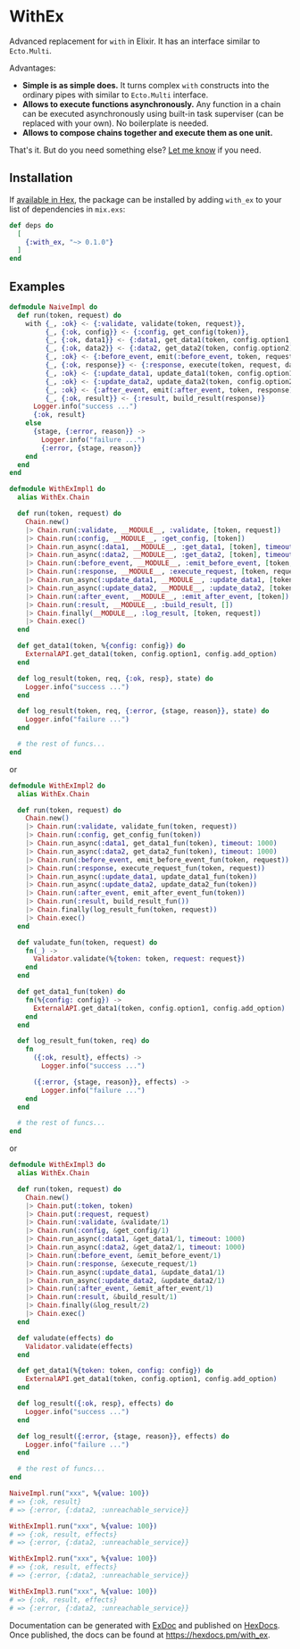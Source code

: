 # WithEx

Advanced replacement for `with` in Elixir. It has an interface similar to `Ecto.Multi`.

Advantages:

- **Simple is as simple does.** It turns complex `with` constructs into the ordinary pipes with similar to `Ecto.Multi` interface.
- **Allows to execute functions asynchronously.** Any function in a chain can be executed asynchronously using built-in task superviser (can be replaced with your own). No boilerplate is needed.
- **Allows to compose chains together and execute them as one unit.**

That's it. But do you need something else? [Let me know](https://github.com/undr/with_ex/issues) if you need.

## Installation

If [available in Hex](https://hex.pm/docs/publish), the package can be installed
by adding `with_ex` to your list of dependencies in `mix.exs`:

```elixir
def deps do
  [
    {:with_ex, "~> 0.1.0"}
  ]
end
```

## Examples

```elixir
defmodule NaiveImpl do
  def run(token, request) do
    with {_, :ok} <- {:validate, validate(token, request)},
         {_, {:ok, config}} <- {:config, get_config(token)},
         {_, {:ok, data1}} <- {:data1, get_data1(token, config.option1, config.add_option)},
         {_, {:ok, data2}} <- {:data2, get_data2(token, config.option2)},
         {_, :ok} <- {:before_event, emit(:before_event, token, request, data1, data2, config)},
         {_, {:ok, response}} <- {:response, execute(token, request, data1, data2, config)},
         {_, :ok} <- {:update_data1, update_data1(token, config.option1, config.add_option, response.data1)},
         {_, :ok} <- {:update_data2, update_data2(token, config.option2, response.data2)},
         {_, :ok} <- {:after_event, emit(:after_event, token, response)},
         {_, {:ok, result}} <- {:result, build_result(response)}
      Logger.info("success ...")
      {:ok, result}
    else
      {stage, {:error, reason}} ->
        Logger.info("failure ...")
        {:error, {stage, reason}}
    end
  end
end
```

```elixir
defmodule WithExImpl1 do
  alias WithEx.Chain

  def run(token, request) do
    Chain.new()
    |> Chain.run(:validate, __MODULE__, :validate, [token, request])
    |> Chain.run(:config, __MODULE__, :get_config, [token])
    |> Chain.run_async(:data1, __MODULE__, :get_data1, [token], timeout: 1000)
    |> Chain.run_async(:data2, __MODULE__, :get_data2, [token], timeout: 1000)
    |> Chain.run(:before_event, __MODULE__, :emit_before_event, [token, request])
    |> Chain.run(:response, __MODULE__, :execute_request, [token, request])
    |> Chain.run_async(:update_data1, __MODULE__, :update_data1, [token])
    |> Chain.run_async(:update_data2, __MODULE__, :update_data2, [token])
    |> Chain.run(:after_event, __MODULE__, :emit_after_event, [token])
    |> Chain.run(:result, __MODULE__, :build_result, [])
    |> Chain.finally(__MODULE__, :log_result, [token, request])
    |> Chain.exec()
  end

  def get_data1(token, %{config: config}) do
    ExternalAPI.get_data1(token, config.option1, config.add_option)
  end

  def log_result(token, req, {:ok, resp}, state) do
    Logger.info("success ...")
  end

  def log_result(token, req, {:error, {stage, reason}}, state) do
    Logger.info("failure ...")
  end

  # the rest of funcs...
end
```

or

```elixir
defmodule WithExImpl2 do
  alias WithEx.Chain

  def run(token, request) do
    Chain.new()
    |> Chain.run(:validate, validate_fun(token, request))
    |> Chain.run(:config, get_config_fun(token))
    |> Chain.run_async(:data1, get_data1_fun(token), timeout: 1000)
    |> Chain.run_async(:data2, get_data2_fun(token), timeout: 1000)
    |> Chain.run(:before_event, emit_before_event_fun(token, request))
    |> Chain.run(:response, execute_request_fun(token, request))
    |> Chain.run_async(:update_data1, update_data1_fun(token))
    |> Chain.run_async(:update_data2, update_data2_fun(token))
    |> Chain.run(:after_event, emit_after_event_fun(token))
    |> Chain.run(:result, build_result_fun())
    |> Chain.finally(log_result_fun(token, request))
    |> Chain.exec()
  end

  def valudate_fun(token, request) do
    fn(_) ->
      Validator.validate(%{token: token, request: request})
    end
  end

  def get_data1_fun(token) do
    fn(%{config: config}) ->
      ExternalAPI.get_data1(token, config.option1, config.add_option)
    end
  end

  def log_result_fun(token, req) do
    fn
      ({:ok, result}, effects) ->
        Logger.info("success ...")

      ({:error, {stage, reason}}, effects) ->
        Logger.info("failure ...")
    end
  end

  # the rest of funcs...
end
```
or

```elixir
defmodule WithExImpl3 do
  alias WithEx.Chain

  def run(token, request) do
    Chain.new()
    |> Chain.put(:token, token)
    |> Chain.put(:request, request)
    |> Chain.run(:validate, &validate/1)
    |> Chain.run(:config, &get_config/1)
    |> Chain.run_async(:data1, &get_data1/1, timeout: 1000)
    |> Chain.run_async(:data2, &get_data2/1, timeout: 1000)
    |> Chain.run(:before_event, &emit_before_event/1)
    |> Chain.run(:response, &execute_request/1)
    |> Chain.run_async(:update_data1, &update_data1/1)
    |> Chain.run_async(:update_data2, &update_data2/1)
    |> Chain.run(:after_event, &emit_after_event/1)
    |> Chain.run(:result, &build_result/1)
    |> Chain.finally(&log_result/2)
    |> Chain.exec()
  end

  def valudate(effects) do
    Validator.validate(effects)
  end

  def get_data1(%{token: token, config: config}) do
    ExternalAPI.get_data1(token, config.option1, config.add_option)
  end

  def log_result({:ok, resp}, effects) do
    Logger.info("success ...")
  end

  def log_result({:error, {stage, reason}}, effects) do
    Logger.info("failure ...")
  end

  # the rest of funcs...
end
```

```elixir
NaiveImpl.run("xxx", %{value: 100})
# => {:ok, result}
# => {:error, {:data2, :unreachable_service}}

WithExImpl1.run("xxx", %{value: 100})
# => {:ok, result, effects}
# => {:error, {:data2, :unreachable_service}}

WithExImpl2.run("xxx", %{value: 100})
# => {:ok, result, effects}
# => {:error, {:data2, :unreachable_service}}

WithExImpl3.run("xxx", %{value: 100})
# => {:ok, result, effects}
# => {:error, {:data2, :unreachable_service}}
```

Documentation can be generated with [ExDoc](https://github.com/elixir-lang/ex_doc)
and published on [HexDocs](https://hexdocs.pm). Once published, the docs can
be found at <https://hexdocs.pm/with_ex>.

